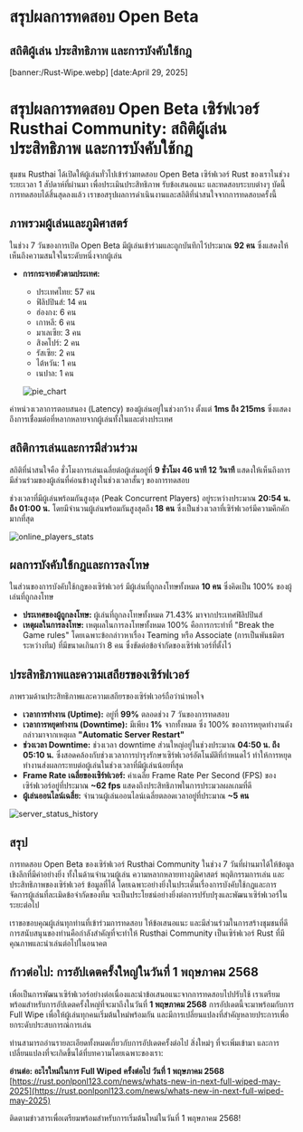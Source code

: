 # สรุปผลการทดสอบ Open Beta
## สถิติผู้เล่น ประสิทธิภาพ และการบังคับใช้กฎ
[banner:/Rust-Wipe.webp]
[date:April 29, 2025]

# **สรุปผลการทดสอบ Open Beta เซิร์ฟเวอร์ Rusthai Community: สถิติผู้เล่น ประสิทธิภาพ และการบังคับใช้กฎ**

ชุมชน Rusthai ได้เปิดให้ผู้เล่นทั่วไปเข้าร่วมทดสอบ Open Beta เซิร์ฟเวอร์ Rust ของเราในช่วงระยะเวลา 1 สัปดาห์ที่ผ่านมา เพื่อประเมินประสิทธิภาพ รับข้อเสนอแนะ และทดสอบระบบต่างๆ บัดนี้ การทดสอบได้สิ้นสุดลงแล้ว เราขอสรุปผลการดำเนินงานและสถิติที่น่าสนใจจากการทดสอบครั้งนี้

## **ภาพรวมผู้เล่นและภูมิศาสตร์**

ในช่วง 7 วันของการเปิด Open Beta มีผู้เล่นเข้าร่วมและถูกบันทึกไว้ประมาณ **92 คน** ซึ่งแสดงให้เห็นถึงความสนใจในระดับหนึ่งจากผู้เล่น

* **การกระจายตัวตามประเทศ:**
    * ประเทศไทย: 57 คน
    * ฟิลิปปินส์: 14 คน
    * ฮ่องกง: 6 คน
    * เกาหลี: 6 คน
    * มาเลเซีย: 3 คน
    * สิงคโปร์: 2 คน
    * รัสเซีย: 2 คน
    * ไต้หวัน: 1 คน
    * เนปาล: 1 คน

    ![pie_chart](/Screenshot%202025-04-30%20002541.png)

ค่าหน่วงเวลาการตอบสนอง (Latency) ของผู้เล่นอยู่ในช่วงกว้าง ตั้งแต่ **1ms ถึง 215ms** ซึ่งแสดงถึงการเชื่อมต่อที่หลากหลายจากผู้เล่นทั้งในและต่างประเทศ

## **สถิติการเล่นและการมีส่วนร่วม**

สถิติที่น่าสนใจคือ ชั่วโมงการเล่นเฉลี่ยต่อผู้เล่นอยู่ที่ **9 ชั่วโมง 46 นาที 12 วินาที** แสดงให้เห็นถึงการมีส่วนร่วมของผู้เล่นที่ค่อนข้างสูงในช่วงเวลาสั้นๆ ของการทดสอบ

ช่วงเวลาที่มีผู้เล่นพร้อมกันสูงสุด (Peak Concurrent Players) อยู่ระหว่างประมาณ **20:54 น. ถึง 01:00 น.** โดยมีจำนวนผู้เล่นพร้อมกันสูงสุดถึง **18 คน** ซึ่งเป็นช่วงเวลาที่เซิร์ฟเวอร์มีความคึกคักมากที่สุด

![online_players_stats](/Screenshot%202025-04-29%20163419.png)

## **ผลการบังคับใช้กฎและการลงโทษ**

ในส่วนของการบังคับใช้กฎของเซิร์ฟเวอร์ มีผู้เล่นที่ถูกลงโทษทั้งหมด **10 คน** ซึ่งคิดเป็น 100% ของผู้เล่นที่ถูกลงโทษ

* **ประเทศของผู้ถูกลงโทษ:** ผู้เล่นที่ถูกลงโทษทั้งหมด 71.43% มาจากประเทศฟิลิปปินส์
* **เหตุผลในการลงโทษ:** เหตุผลในการลงโทษทั้งหมด 100% คือการกระทำที่ "Break the Game rules" โดยเฉพาะข้อกล่าวหาเรื่อง Teaming หรือ Associate (การเป็นพันธมิตรระหว่างทีม) ที่มีขนาดเกินกว่า 8 คน ซึ่งขัดต่อข้อจำกัดของเซิร์ฟเวอร์ที่ตั้งไว้

## **ประสิทธิภาพและความเสถียรของเซิร์ฟเวอร์**

ภาพรวมด้านประสิทธิภาพและความเสถียรของเซิร์ฟเวอร์ถือว่าน่าพอใจ

* **เวลาการทำงาน (Uptime):** อยู่ที่ **99%** ตลอดช่วง 7 วันของการทดสอบ
* **เวลาการหยุดทำงาน (Downtime):** มีเพียง **1%** จากทั้งหมด ซึ่ง 100% ของการหยุดทำงานดังกล่าวมาจากเหตุผล **"Automatic Server Restart"**
* **ช่วงเวลา Downtime:** ช่วงเวลา downtime ส่วนใหญ่อยู่ในช่วงประมาณ **04:50 น. ถึง 05:10 น.** ซึ่งสอดคล้องกับช่วงเวลาการบำรุงรักษาเซิร์ฟเวอร์อัตโนมัติที่กำหนดไว้ ทำให้การหยุดทำงานส่งผลกระทบต่อผู้เล่นในช่วงเวลาที่มีผู้เล่นน้อยที่สุด
* **Frame Rate เฉลี่ยของเซิร์ฟเวอร์:** ค่าเฉลี่ย Frame Rate Per Second (FPS) ของเซิร์ฟเวอร์อยู่ที่ประมาณ **~62 fps** แสดงถึงประสิทธิภาพในการประมวลผลเกมที่ดี
* **ผู้เล่นออนไลน์เฉลี่ย:** จำนวนผู้เล่นออนไลน์เฉลี่ยตลอดเวลาอยู่ที่ประมาณ **~5 คน**

![server_status_history](/Screenshot%202025-04-29%20163745.png)

## **สรุป**

การทดสอบ Open Beta ของเซิร์ฟเวอร์ Rusthai Community ในช่วง 7 วันที่ผ่านมาได้ให้ข้อมูลเชิงลึกที่มีค่าอย่างยิ่ง ทั้งในด้านจำนวนผู้เล่น ความหลากหลายทางภูมิศาสตร์ พฤติกรรมการเล่น และประสิทธิภาพของเซิร์ฟเวอร์ ข้อมูลที่ได้ โดยเฉพาะอย่างยิ่งในประเด็นเรื่องการบังคับใช้กฎและการจัดการผู้เล่นที่ละเมิดข้อจำกัดของทีม จะเป็นประโยชน์อย่างยิ่งต่อการปรับปรุงและพัฒนาเซิร์ฟเวอร์ในระยะต่อไป

เราขอขอบคุณผู้เล่นทุกท่านที่เข้าร่วมการทดสอบ ให้ข้อเสนอแนะ และมีส่วนร่วมในการสร้างชุมชนที่ดี การสนับสนุนของท่านคือกำลังสำคัญที่จะทำให้ Rusthai Community เป็นเซิร์ฟเวอร์ Rust ที่มีคุณภาพและน่าเล่นต่อไปในอนาคต

## **ก้าวต่อไป: การอัปเดตครั้งใหญ่ในวันที่ 1 พฤษภาคม 2568**

เพื่อเป็นการพัฒนาเซิร์ฟเวอร์อย่างต่อเนื่องและนำข้อเสนอแนะจากการทดสอบไปปรับใช้ เราเตรียมพร้อมสำหรับการอัปเดตครั้งใหญ่ที่จะมาถึงในวันที่ **1 พฤษภาคม 2568** การอัปเดตนี้จะมาพร้อมกับการ Full Wipe เพื่อให้ผู้เล่นทุกคนเริ่มต้นใหม่พร้อมกัน และมีการเปลี่ยนแปลงที่สำคัญหลายประการเพื่อยกระดับประสบการณ์การเล่น

ท่านสามารถอ่านรายละเอียดทั้งหมดเกี่ยวกับการอัปเดตครั้งต่อไป สิ่งใหม่ๆ ที่จะเพิ่มเข้ามา และการเปลี่ยนแปลงที่จะเกิดขึ้นได้ที่บทความโดยเฉพาะของเรา:

**อ่านต่อ: อะไรใหม่ในการ Full Wiped ครั้งต่อไป วันที่ 1 พฤษภาคม 2568**
[https://rust.ponlponl123.com/news/whats-new-in-next-full-wiped-may-2025](https://rust.ponlponl123.com/news/whats-new-in-next-full-wiped-may-2025)

ติดตามข่าวสารเพื่อเตรียมพร้อมสำหรับการเริ่มต้นใหม่ในวันที่ 1 พฤษภาคม 2568!